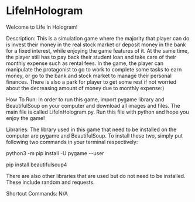 # LifeInHologram

Welcome to Life In Hologram!

Description: 
This is a simulation game where the majority that player can do is invest their money in the real stock market or deposit money in the bank for a fixed interest, while enjoying the game features of it. At the same time, the player still has to pay back their student loan and take care of their monthly expense such as rental fees. In the game, the player can manipulate the protagonist to go to work to complete some tasks to earn money, or go to the bank and stock market to manage their personal finances. There is also a park for player to get some rest if not worried about the decreasing amount of money due to monthly expense:)

How To Run:
In order to run this game, import pygame library and BeautifulSoup on your computer and download all images and files. The main file is called LifeInHologram.py. Run this file with python and hope you enjoy the game!

Libraries:
The library used in this game that need to be installed on the computer are pygame and BeautifulSoup. To install these two, simply put following two commands in your terminal respectively:

python3 -m pip install -U pygame --user

pip install beautifulsoup4

There are also other libraries that are used but do not need to be installed. These include random and requests.

Shortcut Commands:
N/A
